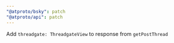 ```yaml
---
"@atproto/bsky": patch
"@atproto/api": patch
---
```


Add `threadgate: ThreadgateView` to response from `getPostThread`
